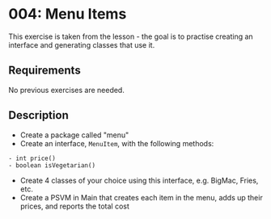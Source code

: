 # 004: Menu Items

This exercise is taken from the lesson - the goal is to practise creating an interface and generating classes that use it.

## Requirements

No previous exercises are needed.

## Description
- Create a package called "menu"
- Create an interface, `MenuItem`, with the following methods:
```
- int price()
- boolean isVegetarian()
```
- Create 4 classes of your choice using this interface, e.g. BigMac, Fries, etc.
- Create a PSVM in Main that creates each item in the menu, adds up their prices, and reports the total cost
